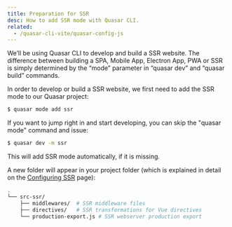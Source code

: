 ```yaml
---
title: Preparation for SSR
desc: How to add SSR mode with Quasar CLI.
related:
  - /quasar-cli-vite/quasar-config-js
---
```


We’ll be using Quasar CLI to develop and build a SSR website. The difference between building a SPA, Mobile App, Electron App, PWA or SSR is simply determined by the “mode” parameter in “quasar dev” and “quasar build” commands.

In order to develop or build a SSR website, we first need to add the SSR mode to our Quasar project:
```bash
$ quasar mode add ssr
```

If you want to jump right in and start developing, you can skip the "quasar mode" command and issue:
```bash
$ quasar dev -m ssr
```

This will add SSR mode automatically, if it is missing.

A new folder will appear in your project folder (which is explained in detail on the [Configuring SSR](/quasar-cli-vite/developing-ssr/configuring-ssr) page):

```bash
.
└── src-ssr/
    ├── middlewares/  # SSR middleware files
    ├── directives/   # SSR transformations for Vue directives
    └── production-export.js # SSR webserver production export
```
